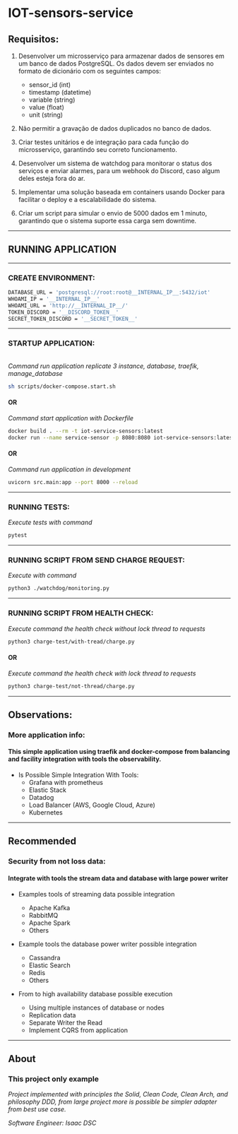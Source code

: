 # IOT-sensors-service


## Requisitos:

1. Desenvolver um microsserviço para armazenar dados de sensores em um banco de dados PostgreSQL. Os dados devem ser enviados no formato de dicionário com os seguintes campos:
   - sensor_id (int)
   - timestamp (datetime)
   - variable (string)
   - value (float)
   - unit (string)

2. Não permitir a gravação de dados duplicados no banco de dados.

3. Criar testes unitários e de integração para cada função do microsserviço, garantindo seu correto funcionamento.

4. Desenvolver um sistema de watchdog para monitorar o status dos serviços e enviar alarmes, para um webhook do Discord, caso algum deles esteja fora do ar.

5. Implementar uma solução baseada em containers usando Docker para facilitar o deploy e a escalabilidade do sistema.

6. Criar um script para simular o envio de 5000 dados em 1 minuto, garantindo que o sistema suporte essa carga sem downtime.


-------

## RUNNING APPLICATION
---
### CREATE ENVIRONMENT:
```sh
DATABASE_URL = 'postgresql://root:root@__INTERNAL_IP__:5432/iot'
WHOAMI_IP = '__INTERNAL_IP__'
WHOAMI_URL = 'http://__INTERNAL_IP__/'
TOKEN_DISCORD = '__DISCORD_TOKEN__'
SECRET_TOKEN_DISCORD = '__SECRET_TOKEN__'
```

---
### STARTUP APPLICATION:
###### 
*Command run application replicate 3 instance, database, traefik, manage_database*
```sh
sh scripts/docker-compose.start.sh
```
#### OR
*Command start application with Dockerfile*
```sh
docker build . --rm -t iot-service-sensors:latest
docker run --name service-sensor -p 8080:8080 iot-service-sensors:latest
```
#### OR
*Command run application in development*
```sh
uvicorn src.main:app --port 8000 --reload
```
----
### RUNNING TESTS:
*Execute tests with command*
```sh
pytest
```
----
### RUNNING SCRIPT FROM SEND CHARGE REQUEST:
*Execute with command*
```sh
python3 ./watchdog/monitoring.py
```
----
### RUNNING SCRIPT FROM HEALTH CHECK:
*Execute command the health check without lock thread to requests*
```sh
python3 charge-test/with-tread/charge.py
```
#### OR
*Execute command the health check with lock thread to requests*
```sh
python3 charge-test/not-thread/charge.py
```
---
## Observations:
   ### More application info:
   #### This simple application using traefik and docker-compose from balancing and facility integration with tools the observability.
   - Is Possible Simple Integration With Tools:
      - Grafana with prometheus
      - Elastic Stack
      - Datadog
      - Load Balancer (AWS, Google Cloud, Azure)
      - Kubernetes
---
## Recommended
   ### Security from not loss data:
   #### Integrate with tools the stream data and database with large power writer
   - Examples tools of streaming data possible integration
      - Apache Kafka
      - RabbitMQ
      - Apache Spark
      - Others

   - Example tools the database power writer possible integration
      - Cassandra
      - Elastic Search
      - Redis
      - Others

   - From to high availability database possible execution
      - Using multiple instances of database or nodes
      - Replication data
      - Separate Writer the Read
      - Implement CQRS from application

---
## About
### This project only example 
*Project implemented with principles the Solid, Clean Code, Clean Arch, and philosophy DDD, from large project more is possible be simpler adapter from best use case.*

*Software Engineer: Isaac DSC*